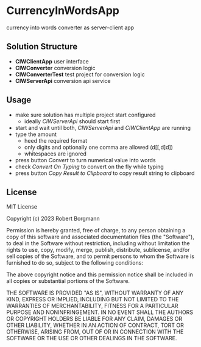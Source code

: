 # CurrencyInWordsApp
currency into words converter as server-client app

## Solution Structure
- **CIWClientApp** user interface
- **CIWConverter** conversion logic
- **CIWConverterTest** test project for conversion logic
- **CIWServerApi** conversion api service

## Usage
- make sure solution has multiple project start configured
  - ideally *CIWServerApi* should start first
- start and wait until both, *CIWServerApi* and *CIWClientApp* are running
- type the amount
  - heed the required format 
  - only digits and optionally one comma are allowed (d[[,d]d])
  - whitespaces are ignored
- press button *Convert* to turn numerical value into words
- check *Convert On Typing* to convert on the fly while typing
- press button *Copy Result to Clipboard* to copy result string to clipboard

## License
MIT License

Copyright (c) 2023 Robert Borgmann

Permission is hereby granted, free of charge, to any person obtaining a copy
of this software and associated documentation files (the "Software"), to deal
in the Software without restriction, including without limitation the rights
to use, copy, modify, merge, publish, distribute, sublicense, and/or sell
copies of the Software, and to permit persons to whom the Software is
furnished to do so, subject to the following conditions:

The above copyright notice and this permission notice shall be included in all
copies or substantial portions of the Software.

THE SOFTWARE IS PROVIDED "AS IS", WITHOUT WARRANTY OF ANY KIND, EXPRESS OR
IMPLIED, INCLUDING BUT NOT LIMITED TO THE WARRANTIES OF MERCHANTABILITY,
FITNESS FOR A PARTICULAR PURPOSE AND NONINFRINGEMENT. IN NO EVENT SHALL THE
AUTHORS OR COPYRIGHT HOLDERS BE LIABLE FOR ANY CLAIM, DAMAGES OR OTHER
LIABILITY, WHETHER IN AN ACTION OF CONTRACT, TORT OR OTHERWISE, ARISING FROM,
OUT OF OR IN CONNECTION WITH THE SOFTWARE OR THE USE OR OTHER DEALINGS IN THE
SOFTWARE.
